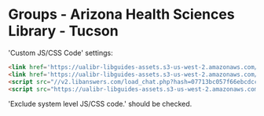 # Groups - Arizona Health Sciences Library - Tucson

'Custom JS/CSS Code' settings:

```html
<link href='https://ualibr-libguides-assets.s3-us-west-2.amazonaws.com/ual-styles.css' rel='stylesheet' type='text/css' />
<link href='https://ualibr-libguides-assets.s3-us-west-2.amazonaws.com/ual-guide-styles.css' rel='stylesheet' type='text/css' />
<script src="//v2.libanswers.com/load_chat.php?hash=07713bc057f66ebcdccd4dd1b4a2be3e"></script>
<script src="https://ualibr-libguides-assets.s3-us-west-2.amazonaws.com/groups/ahsl-tus/ahsl-tus.js" type="text/javascript"></script>
```

'Exclude system level JS/CSS code.' should be checked.

